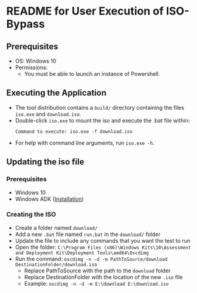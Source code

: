 # README for User Execution of ISO-Bypass

## Prerequisites

* OS: Windows 10
* Permissions:
  * You must be able to launch an instance of Powershell.

## Executing the Application

* The tool distribution contains a `build/` directory containing the files
  `iso.exe` and `download.iso`.
* Double-click `iso.exe` to mount the iso and execute the .bat file within:
  ```
  Command to execute: iso.exe -f download.iso
  ```
* For help with command line arguments, run `iso.exe -h`.

## Updating the iso file

### Prerequisites

* Windows 10
* Windows ADK ([Installation](https://docs.microsoft.com/en-us/windows-hardware/get-started/adk-install))

### Creating the ISO

* Create a folder named `download/`
* Add a new `.bat` file named `run.bat` in the `download/` folder
* Update the file to include any commands that you want the test to run
* Open the folder: `C:\Program Files (x86)\Windows Kits\10\Assessment and Deployment Kit\Deployment Tools\amd64\Oscdimg`
* Run the command: `oscdimg -n -d -m PathToSource/download DestinationFolder/download.iso`
    * Replace PathToSource with the path to the `download` folder
    * Replace DestinationFolder with the location of the new `.iso` file
    * Example: `oscdimg -n -d -m E:\download E:\download.iso`
